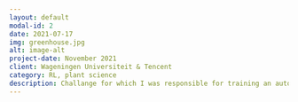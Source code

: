 ```yaml
---
layout: default
modal-id: 2
date: 2021-07-17
img: greenhouse.jpg
alt: image-alt
project-date: November 2021
client: Wageningen Universiteit & Tencent
category: RL, plant science
description: Challange for which I was responsible for training an automated greenhouse control agent (<a href="https://medium.com/@geoffrey.gvd/incorporating-domain-knowledge-in-a-drl-agent-c4b8fc75240b">a small medium post about my main learning points</a>) 
---
```

